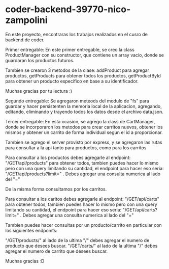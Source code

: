 # coder-backend-39770-nico-zampolini

En este proyecto, encontraras los trabajos realizados en el cusro de backend de coder.

Primer entregable: 
En este primer entregable, se creo la class ProductManager con su constructor, que contiene un array vacio, donde se guardaran los productos futuros.

Tambien se crearon 3 metodos de la clase:
addProduct para agregar productos, getProducts para obtener todos los productos, getProductById para obtener un producto especifico en base a su identificador.

Muchas gracias por tu lectura :)

Segundo entregable:
Se agregaron meteods del modulo de "fs" para guardar y hacer persistenten la memoria local de la aplicacion, agregando, editando, eliminando y trayendo todos los datos desde el archivo data.json.


Tercer entregable:
En esta ocasion, se agrego la class de CartManager, donde se incorporaron los metodos para crear carritos nuevos, obtener los mismos y obtener un carrito de forma individual segun el id a proporcionar.

Tambien se agrego el server provisto por express, y se agregaron las rutas para consultar a la api tanto para productos, como para los carritos

Para consultar a los productos debes agregarle al endpoint:
"/GET/api/products" para obtener todos, tambien puedes hacer lo mismo pero con una query limitando su cantidad, el endpoint para hacer eso seria:
"/GET/api/products?limit=" . Debes agregar una consulta numerica al lado del "="

De la misma forma consultamos por los carritos.

Para consultar a los caritos debes agregarle al endpoint:
"/GET/api/carts" para obtener todos, tambien puedes hacer lo mismo pero con una query limitando su cantidad, el endpoint para hacer eso seria:
"/GET/api/carts?limit=" . Debes agregar una consulta numerica al lado del "="

Tambien puedes hacer consultas por un producto/carrito en particular con los siguientes endpoints:

"/GET/products/" al lado de la ultima "/" debes agregar el numero de producto que desees buscar.
"/GET/carts/" al lado de la ultima "/" debes agregar el numero de carrito que desees buscar.

Muchas gracias :D
